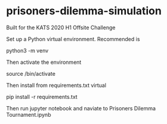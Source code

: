 # prisoners-dilemma-simulation
Built for the KATS 2020 H1 Offsite Challenge

Set up a Python virtual environment. Recommended is

python3 -m venv <venv-name>

Then activate the environment

source <venv-name>/bin/activate

Then install from requirements.txt virtual

pip install -r requirements.txt

Then run jupyter notebook and naviate to Prisoners Dilemma Tournament.ipynb
